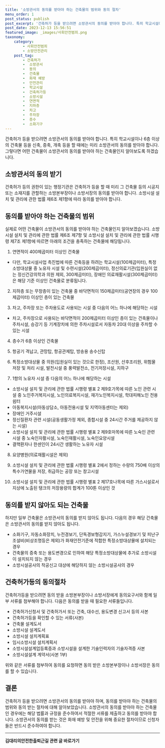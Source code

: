 ```yaml
---
title: '소방관서의 동의를 받아야 하는 건축물의 범위와 동의 절차'
menu_order: 1
post_status: publish
post_excerpt: '건축허가 등을 받으려면 소방관서의 동의를 받아야 합니다. 특히 학교시설이나 6층 이상의 건축물 등을 신축, 증축, 개축 등을 할 때에는 미리 소방관서의 동의를 받아야 합니다. 그렇다면 어떤 건축물이 소방관서의 동의를 받아야 하는 건축물인지 알아보도록 하겠습니다.'
post_date: 2023-12-13 15:56:51
featured_image: _images/사회안전범죄.png
taxonomy:
    category:
        - 사회안전범죄
        - 소방안전관리
    post_tag:
        - 건축허가
        -  소방관서
        -  동의
        -  건축물
        -  화재 예방
        -  안전관리
        -  학교시설
        -  건축허가등
        -  소방시설
        -  연면적
        -  지하층
        -  차고
        -  주차장
        -  층수
        -  소화기구
---
```



건축허가 등을 받으려면 소방관서의 동의를 받아야 합니다. 특히 학교시설이나 6층 이상의 건축물 등을 신축, 증축, 개축 등을 할 때에는 미리 소방관서의 동의를 받아야 합니다. 그렇다면 어떤 건축물이 소방관서의 동의를 받아야 하는 건축물인지 알아보도록 하겠습니다.

## 소방관서의 동의 받기

건축허가 등의 권한이 있는 행정기관은 건축허가 등을 할 때 미리 그 건축물 등의 시공지 또는 소재지를 관할하는 소방본부장이나 소방서장의 동의를 받아야 합니다. 소방시설 설치 및 관리에 관한 법률 제6조 제1항에 따라 동의를 받아야 합니다.

## 동의를 받아야 하는 건축물의 범위

실제로 어떤 건축물이 소방관서의 동의를 받아야 하는 건축물인지 알아보겠습니다. 소방시설 설치 및 관리에 관한 법률 제6조 제7항 및 소방시설 설치 및 관리에 관한 법률 시행령 제7조 제1항에 따르면 아래의 조건을 충족하는 건축물에 해당됩니다.

1. 연면적이 400제곱미터 이상인 건축물
- 다만, 학교시설사업 촉진법에 따른 건축등을 하려는 학교시설(100제곱미터), 특정소방대상물 중 노유자 시설 및 수련시설(200제곱미터), 정신의료기관(입원실이 없는 정신건강의학과 의원 제외, 300제곱미터), 장애인 의료재활시설(300제곱미터)은 해당 기준 이상인 건축물로 분류됩니다.

2. 지하층 또는 무창층이 있는 건축물 중 바닥면적이 150제곱미터(공연장의 경우 100제곱미터) 이상인 층이 있는 건축물

3. 차고, 주차장 또는 주차용도로 사용되는 시설 중 다음의 어느 하나에 해당하는 시설
- 차고, 주차장으로 사용되는 바닥면적이 200제곱미터 이상인 층이 있는 건축물이나 주차시설, 승강기 등 기계장치에 의한 주차시설로서 자동차 20대 이상을 주차할 수 있는 시설

4. 층수가 6층 이상인 건축물

5. 항공기 격납고, 관망탑, 항공관제탑, 방송용 송수신탑

6. 특정소방대상물 중 의원(입원실이 있는 것으로 한정), 조산원, 산후조리원, 위험물 저장 및 처리 시설, 발전시설 중 풍력발전소, 전기저장시설, 지하구

7. 1항의 노유자 시설 중 다음의 어느 하나에 해당하는 시설
- 소방시설 설치 및 관리에 관한 법률 시행령 별표 2 제9호가목에 따른 노인 관련 시설 중 노인주거복지시설, 노인의료복지시설, 재가노인복지시설, 학대피해노인 전용쉼터
- 아동복지시설(아동상담소, 아동전용시설 및 지역아동센터는 제외)
- 장애인 거주시설
- 정신질환자 관련 시설(공동생활가정 제외, 종합시설 중 24시간 주거를 제공하지 않는 시설)
- 소방시설 설치 및 관리에 관한 법률 시행령 별표 2 제9호마목에 따른 노숙인 관련 시설 중 노숙인자활시설, 노숙인재활시설, 노숙인요양시설
- 결핵환자나 한센인이 24시간 생활하는 노유자 시설

8. 요양병원(의료재활시설은 제외)

9. 소방시설 설치 및 관리에 관한 법률 시행령 별표 2에서 정하는 수량의 750배 이상의 특수가연물을 저장, 취급하는 공장 또는 창고시설

10. 소방시설 설치 및 관리에 관한 법률 시행령 별표 2 제17호나목에 따른 가스시설로서 지상에 노출된 탱크의 저장용량의 합계가 100톤 이상인 것

## 동의를 받지 않아도 되는 건축물

하지만 일부 건축물은 소방관서의 동의를 받지 않아도 됩니다. 다음의 경우 해당 건축물은 소방관서의 동의를 받지 않아도 됩니다.

- 소화기구, 자동소화장치, 누전경보기, 단독경보형감지기, 가스누설경보기 및 피난구조설비(비상조명등은 제외)가 화재안전기준에 적합한 특정소방대상물에 설치되는 경우
- 건축물의 증축 또는 용도변경으로 인하여 해당 특정소방대상물에 추가로 소방시설이 설치되지 않는 경우
- 소방시설공사의 착공신고 대상에 해당하지 않는 소방시설공사의 경우

## 건축허가등의 동의절차

건축허가등을 받으려면 동의 받을 소방본부장이나 소방서장에게 동의요구서와 함께 일부 서류를 첨부해야 합니다. 다음은 동의를 받을 때 필요한 서류들입니다.

- 건축허가신청서 및 건축허가서 또는 건축, 대수선, 용도변경 신고서 등의 사본
- 건축허가등을 확인할 수 있는 서류(사본)
- 건축물 설계도서
- 소방시설 설계도서
- 소방시설 설치계획표
- 임시소방시설 설치계획서
- 소방시설설계업등록증과 소방시설을 설계한 기술인력자의 기술자격증 사본
- 소방시설설계 계약서(사본 1부)

위와 같은 서류를 첨부하여 동의를 요청하면 동의 받은 소방본부장이나 소방서장은 동의를 할 수 있습니다.

## 결론

건축허가 등을 받으려면 소방관서의 동의를 받아야 하며, 동의를 받아야 하는 건축물의 범위와 동의 받는 절차에 대해 알아보았습니다. 소방관서의 동의를 받아야 하는 건축물인 경우에는 해당 법률과 규정을 준수하여서 적절한 서류를 제출하고 동의를 받아야 합니다. 소방관서의 동의를 받는 것은 화재 예방 및 안전을 위해 중요한 절차이므로 신청자들은 반드시 준수하여야 합니다.
<!-- wp:separator -->
<hr class="wp-block-separator has-alpha-channel-opacity"/>
<!-- /wp:separator -->

<!-- wp:group {"backgroundColor":"base","layout":{"type":"constrained"}} -->
<div class="wp-block-group has-base-background-color has-background"><!-- wp:paragraph {"align":"center","fontSize":"medium"} -->
<p class="has-text-align-center has-large-font-size"><strong>김대리의안전한출퇴근길 관련 글 바로가기</strong></p>
<!-- /wp:paragraph -->


<!-- wp:latest-posts
{"categories":[{"id":1794,"count":19,"description":"","link":"https://uknowlaw.com/category/%ea%b9%80%eb%8c%80%eb%a6%ac%ec%9d%98%ec%95%88%ec%a0%84%ed%95%9c%ec%b6%9c%ed%87%b4%ea%b7%bc%ea%b8%b8/","name":"김대리의안전한출퇴근길","slug":"김대리의안전한출퇴근길","taxonomy":"category","parent":0,"meta":[],"_links":{"self":[{"href":"https://uknowlaw.com/wp-json/wp/v2/categories/1794"}],"collection":[{"href":"https://uknowlaw.com/wp-json/wp/v2/categories"}],"about":[{"href":"https://uknowlaw.com/wp-json/wp/v2/taxonomies/category"}],"wp:post_type":[{"href":"https://uknowlaw.com/wp-json/wp/v2/posts?categories=1794"}],"curies":[{"name":"wp","href":"https://api.w.org/{rel}","templated":true}]}}],"postsToShow":100,"excerptLength":28,"postLayout":"grid","columns":2,"featuredImageAlign":"left","featuredImageSizeSlug":"large","fontSize":"small"} /--></div>
<!-- /wp:group -->